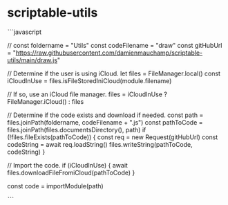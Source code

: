 # scriptable-utils

ˋˋˋjavascript

// 
const foldername = "Utils"
const codeFilename = "draw"
const gitHubUrl = "https://raw.githubusercontent.com/damienmauchamp/scriptable-utils/main/draw.js"

// Determine if the user is using iCloud.
let files = FileManager.local()
const iCloudInUse = files.isFileStoredIniCloud(module.filename)

// If so, use an iCloud file manager.
files = iCloudInUse ? FileManager.iCloud() : files

// Determine if the code exists and download if needed.
const path = files.joinPath(foldername, codeFilename + ".js")
const pathToCode = files.joinPath(files.documentsDirectory(), path)
if (!files.fileExists(pathToCode)) {
  const req = new Request(gitHubUrl)
  const codeString = await req.loadString()
  files.writeString(pathToCode, codeString)
}

// Import the code.
if (iCloudInUse) { await files.downloadFileFromiCloud(pathToCode) }

const code = importModule(path)

ˋˋˋ
